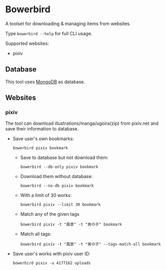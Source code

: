 # Bowerbird

A toolset for downloading & managing items from websites.

Type `bowerbird --help` for full CLI usage.

Supported websites:

- pixiv

## Database

This tool uses [MongoDB](https://www.mongodb.com/) as database.

## Websites

### pixiv

The tool can download illustrations/manga/ugoira(zip) from pixiv.net and save their information to database.

- Save user's own bookmarks:

  `bowerbird pixiv bookmark`

  - Save to database but not download them:

    `bowerbird --db-only pixiv bookmark`
  
  - Download them without database:

    `bowerbird --no-db pixiv bookmark`

  - With a limit of 30 works:

    `bowerbird pixiv --limit 30 bookmark`

  - Match any of the given tags

    `bowerbird pixiv -t "風景" -t "男の子" bookmark`
  - Match all tags:

    `bowerbird pixiv -t "風景" -t "男の子" --tags-match-all bookmark`

- Save user's works with pixiv user ID:

  `bowerbird pixiv -u 4177162 uploads`
